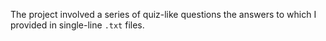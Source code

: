 The project involved a series of quiz-like questions the answers to which I provided in single-line `.txt` files.
